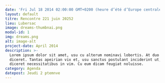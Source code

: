 ```yaml
---
date: 'Fri Jul 18 2014 02:00:00 GMT+0200 (heure d’été d’Europe centrale)'
layout: default
titre: Rencontre 221 juin 20252
lieu: Lubersac
image: dreams-thumbnai.png
modal-id: 1
img: dreams.png
alt: image-alt
project-date: April 2014
description: >-
  Lorem ipsum dolor sit amet, usu cu alterum nominavi lobortis. At duo novum
  diceret. Tantas apeirian vix et, usu sanctus postulant inciderint ut, populo
  diceret necessitatibus in vim. Cu eum dicam feugiat noluisse.
category: Agenda
datepost: Jeudi 2 ptemnve
---
```

